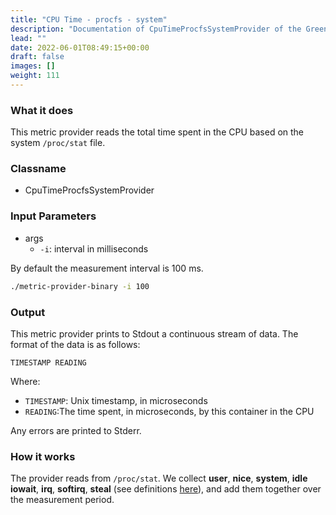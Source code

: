 ```yaml
---
title: "CPU Time - procfs - system"
description: "Documentation of CpuTimeProcfsSystemProvider of the Green Metrics Tool"
lead: ""
date: 2022-06-01T08:49:15+00:00
draft: false
images: []
weight: 111
---
```


### What it does

This metric provider reads the total time spent in the CPU based on the system `/proc/stat` file.

### Classname

- CpuTimeProcfsSystemProvider

### Input Parameters

- args
    - `-i`: interval in milliseconds

By default the measurement interval is 100 ms.

```bash
./metric-provider-binary -i 100
```

### Output

This metric provider prints to Stdout a continuous stream of data. The format of the data is as follows:

`TIMESTAMP READING`

Where:
- `TIMESTAMP`: Unix timestamp, in microseconds
- `READING`:The time spent, in microseconds, by this container in the CPU

Any errors are printed to Stderr.

### How it works

The provider reads from `/proc/stat`. We collect **user**, **nice**, **system**, **idle** **iowait**, **irq**, **softirq**, **steal** (see definitions [here](https://www.idnt.net/en-US/kb/941772)), and add them together over the measurement period.
